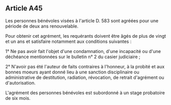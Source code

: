 Article A45
----
Les personnes bénévoles visées à l'article D. 583 sont agréées pour une période
de deux ans renouvelable.

Pour obtenir cet agrément, les requérants doivent être âgés de plus de vingt et
un ans et satisfaire notamment aux conditions suivantes :

1° Ne pas avoir fait l'objet d'une condamnation, d'une incapacité ou d'une
déchéance mentionnées sur le bulletin n° 2 du casier judiciaire ;

2° N'avoir pas été l'auteur de faits contraires à l'honneur, à la probité et aux
bonnes moeurs ayant donné lieu à une sanction disciplinaire ou administrative de
destitution, radiation, révocation, de retrait d'agrément ou d'autorisation.

L'agrément des personnes bénévoles est subordonné à un stage probatoire de six
mois.
